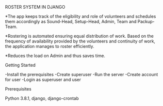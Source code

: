 ROSTER SYSTEM IN DJANGO 

*The app keeps track of the eligibility and role of volunteers and schedules them accordingly as Sound-Head, Setup-Head, Admin, Team and Packup-Team. 

*Rostering is automated ensuring equal distribution of work. Based on the frequency of availability provided by the volunteers and continuity of work, the application manages to roster efficiently.

*Reduces the load on Admin and thus saves time.



Getting Started

-Install the prerequisites
-Create superuser 
-Run the server
-Create account for user 
-Login as superuser and user

Prerequisites

Python 3.8.1, django, django-crontab
